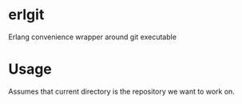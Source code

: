 erlgit
======

Erlang convenience wrapper around git executable

Usage
=====

Assumes that current directory is the repository we want to work on.


